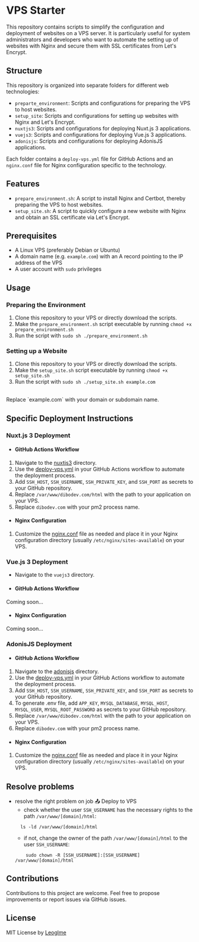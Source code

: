 # VPS Starter

This repository contains scripts to simplify the configuration and deployment of websites on a VPS server. It is particularly useful for system administrators and developers who want to automate the setting up of websites with Nginx and secure them with SSL certificates from Let's Encrypt.

## Structure

This repository is organized into separate folders for different web technologies:
- `preparte_environment`: Scripts and configurations for preparing the VPS to host websites.
- `setup_site`: Scripts and configurations for setting up websites with Nginx and Let's Encrypt.
- `nuxtjs3`: Scripts and configurations for deploying Nuxt.js 3 applications.
- `vuejs3`: Scripts and configurations for deploying Vue.js 3 applications.
- `adonisjs`: Scripts and configurations for deploying AdonisJS applications.

Each folder contains a `deploy-vps.yml` file for GitHub Actions and an `nginx.conf` file for Nginx configuration specific to the technology.

## Features
- `prepare_environment.sh`: A script to install Nginx and Certbot, thereby preparing the VPS to host websites.
- `setup_site.sh`: A script to quickly configure a new website with Nginx and obtain an SSL certificate via Let's Encrypt.

## Prerequisites

- A Linux VPS (preferably Debian or Ubuntu)
- A domain name (e.g. `example.com`) with an A record pointing to the IP address of the VPS
- A user account with `sudo` privileges

## Usage

### Preparing the Environment
1. Clone this repository to your VPS or directly download the scripts.
2. Make the `prepare_environment.sh` script executable by running `chmod +x prepare_environment.sh`
3. Run the script with `sudo sh ./prepare_environment.sh`

### Setting up a Website
1. Clone this repository to your VPS or directly download the scripts.
2. Make the `setup_site.sh` script executable by running `chmod +x setup_site.sh`
3. Run the script with `sudo sh ./setup_site.sh example.com` 
<br>
Replace `example.com` with your domain or subdomain name.


## Specific Deployment Instructions

### Nuxt.js 3 Deployment

- #### GitHub Actions Workflow
1. Navigate to the [nuxtjs3](nuxtjs3) directory.
2. Use the [deploy-vps.yml](nuxtjs3/deploy-vps.yml) in your GitHub Actions workflow to automate the deployment process.
3. Add `SSH_HOST`, `SSH_USERNAME`, `SSH_PRIVATE_KEY`, and `SSH_PORT` as secrets to your GitHub repository.
4. Replace `/var/www/dibodev.com/html` with the path to your application on your VPS.
5. Replace `dibodev.com` with your pm2 process name.

- #### Nginx Configuration
1. Customize the [nginx.conf](nuxtjs3/nginx.conf) file as needed and place it in your Nginx configuration directory (usually `/etc/nginx/sites-available`) on your VPS.


### Vue.js 3 Deployment

- Navigate to the `vuejs3` directory.

- #### GitHub Actions Workflow
Coming soon... 

- #### Nginx Configuration 
Coming soon...

### AdonisJS Deployment

- #### GitHub Actions Workflow
1. Navigate to the [adonisjs](adonisjs) directory.
2. Use the [deploy-vps.yml](adonisjs/deploy-vps.yml) in your GitHub Actions workflow to automate the deployment process.
3. Add `SSH_HOST`, `SSH_USERNAME`, `SSH_PRIVATE_KEY`, and `SSH_PORT` as secrets to your GitHub repository.
4. To generate .env file, add `APP_KEY`, `MYSQL_DATABASE`, `MYSQL_HOST`, `MYSQL_USER`, `MYSQL_ROOT_PASSWORD` as secrets to your GitHub repository.
5. Replace `/var/www/dibodev.com/html` with the path to your application on your VPS.
6. Replace `dibodev.com` with your pm2 process name.

- #### Nginx Configuration
1. Customize the [nginx.conf](adonisjs/nginx.conf) file as needed and place it in your Nginx configuration directory (usually `/etc/nginx/sites-available`) on your VPS.



## Resolve problems
- resolve the right problem on job 📤 Deploy to VPS
  - check whether the user `SSH_USERNAME` has the necessary rights to the path `/var/www/[domain]/html`: 
  ```shell
    ls -ld /var/www/[domain]/html
  ```
    - if not, change the owner of the path `/var/www/[domain]/html` to the user `SSH_USERNAME`:
    ```shell
        sudo chown -R [SSH_USERNAME]:[SSH_USERNAME] /var/www/[domain]/html
    ```

## Contributions
Contributions to this project are welcome. Feel free to propose improvements or report issues via GitHub issues.

## License
MIT License by [Leoglme](https://github.com/Leoglme)